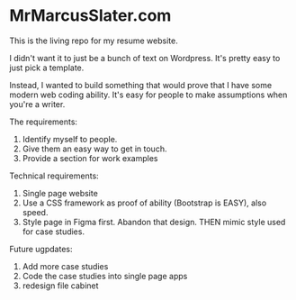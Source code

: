 # MrMarcusSlater.com
This is the living repo for my resume website.

I didn't want it to just be a bunch of text on Wordpress. It's pretty easy to just pick a template.

Instead, I wanted to build something that would prove that I have some modern web coding ability. It's easy for people to make assumptions when you're a writer.

The requirements: 
1. Identify myself to people.
2. Give them an easy way to get in touch.
3. Provide a section for work examples 

Technical requirements:
1. Single page website
2. Use a CSS framework as proof of ability (Bootstrap is EASY), also speed.
3. Style page in Figma first. Abandon that design. THEN mimic style used for case studies.

Future ugpdates:
1. Add more case studies
2. Code the case studies into single page apps
3. redesign file cabinet
